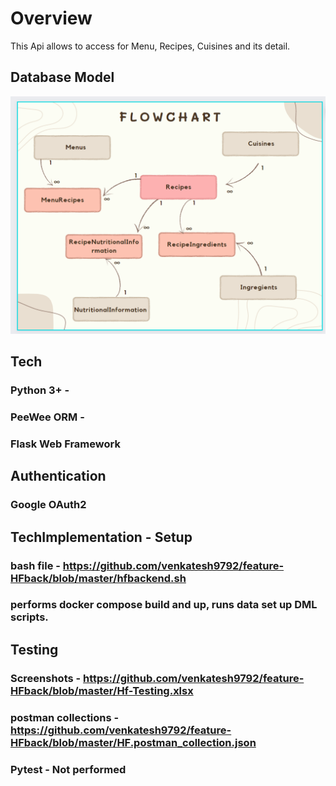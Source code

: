 # Overview
This Api allows to access for Menu, Recipes, Cuisines and its detail.

## Database Model
![img.png](img.png)

## Tech
### Python 3+ -
### PeeWee ORM -
### Flask Web Framework

## Authentication
### Google OAuth2

## TechImplementation - Setup
### bash file - https://github.com/venkatesh9792/feature-HFback/blob/master/hfbackend.sh
### performs docker compose build and up, runs data set up DML scripts.


## Testing 
### Screenshots - https://github.com/venkatesh9792/feature-HFback/blob/master/Hf-Testing.xlsx
### postman collections - https://github.com/venkatesh9792/feature-HFback/blob/master/HF.postman_collection.json

### Pytest - Not performed
